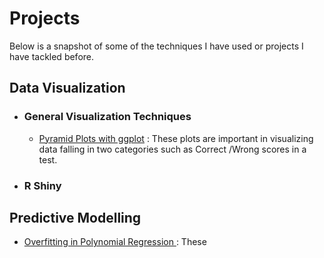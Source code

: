# Projects #


Below is a snapshot of some of the techniques I have used or projects I have tackled before.

## Data Visualization ##

  * ### General Visualization Techniques
    * [Pyramid Plots with ggplot](https://github.com/dkilungu/My-Portfolio/tree/master/pyramid%20plots "pyramid ggplot") : These plots are important in visualizing data falling in two categories such as Correct /Wrong scores in a test.
  * ### R Shiny 

## Predictive Modelling ##
* [Overfitting in Polynomial Regression ](https://github.com/dkilungu/My-Portfolio/blob/master/Optimal%20Polynomial%20Degree.ipynb) : These
